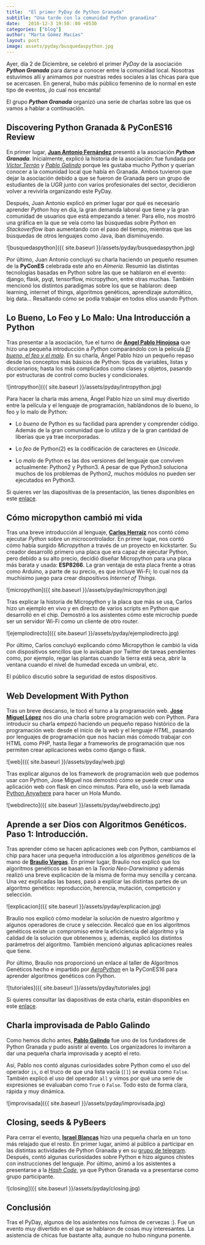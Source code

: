 ```yaml
---
title:  "El primer PyDay de Python Granada"
subtitle: "Una tarde con la comunidad Python granadina"
date:   2016-12-3 19:50::00 +0530
categories: ["blog"]
author: "Marta Gómez Macías"
layout: post
image: assets/pyday/busquedaspython.jpg
---
```


Ayer, día 2 de Diciembre, se celebró el primer _PyDay_ de la asociación ___Python Granada___ para darse a conocer entre la comunidad local. Nosotras estuvimos allí y animamos por nuestras redes sociales a las chicas para que se acercasen. En general, hubo más público femenino de lo normal en este tipo de eventos, ¡lo cual nos encanta!

El grupo ___Python Granada___ organizó una serie de charlas sobre las que os vamos a hablar a continuación.

## Discovering Python Granada & PyConES16 Review

En primer lugar, [__Juan Antonio Fernández__](https://twitter.com/sinclair_88) presentó a la asociación ___Python Granada___. Inicialmente, explicó la historia de la asociación: fue fundada por [_Víctor Terrón_](https://twitter.com/pyctor) y [_Pablo Galindo_](https://twitter.com/pablogsalgado) porque les gustaba mucho _Python_ y querían conocer a la comunidad local que había en Granada. Ambos tuvieron que dejar la asociación debido a que se fueron de Granada pero un grupo de estudiantes de la UGR junto con varios profesionales del sector, decidieron volver a revivirla organizando este PyDay. 

Después, Juan Antonio explicó en primer lugar por qué es necesario aprender _Python_ hoy en día, la gran demanda laboral que tiene y la gran comunidad de usuarios que está empezando a tener. Para ello, nos mostró una gráfica en la que se veía como las búsquedas sobre _Python_ en _Stackoverflow_ iban aumentando con el paso del tiempo, mientras que las búsquedas de otros lenguajes como Java, iban disminuyendo.


![busquedaspython]({{ site.baseurl }}/assets/pyday/busquedaspython.jpg)

Por último, Juan Antonio concluyó su charla haciendo un pequeño resumen de la __PyConES__ celebrada este año en _Almería_. Resumió las distintas tecnologías basadas en Python sobre las que se hablaron en el evento: django, flask, pyqt, tensorflow, micropython, entre otras muchas. También mencionó los distintos paradigmas sobre los que se hablaron: deep learning, internet of things, algoritmos genéticos, aprendizaje automático, big data... Resaltando cómo se podía trabajar en todos ellos usando Python.

## Lo Bueno, Lo Feo y Lo Malo: Una Introducción a Python

Tras presentar a la asociación, fue el turno de [__Ángel Pablo Hinojosa__](https://twitter.com/psicobyte_) que hizo una pequeña introducción a _Python_ comparándolo con la película [_El bueno, el feo y el malo_](http://www.filmaffinity.com/es/film277815.html). En su charla, Ángel Pablo hizo un pequeño repaso desde los conceptos más básicos de Python: tipos de variables, listas y diccionarios; hasta los más complicados como clases y objetos, pasando por estructuras de control como bucles y condicionales.

![intropython]({{ site.baseurl }}/assets/pyday/intropython.jpg)

Para hacer la charla más amena, Ángel Pablo hizo un símil muy divertido entre la película y el lenguaje de programación, hablándonos de lo bueno, lo feo y lo malo de Python:

* Lo _bueno_ de Python es su facilidad para aprender y comprender código. Además de la gran comunidad que lo utiliza y de la gran cantidad de liberías que ya trae incorporadas.

* Lo _feo_ de Python(2) es la codificación de caracteres en _Unicode_.

* Lo _malo_ de Python es las dos versiones del lenguaje que conviven actualmente: Python2 y Python3. A pesar de que Python3 soluciona muchos de los problemas de Python2, muchos módulos no pueden ser ejecutados en Python3.

Si quieres ver las diapositivas de la presentación, las tienes disponibles en este [enlace](https://psicobyte.github.io/CharlaPyday2016).

## Cómo micropython cambió mi vida

Tras una breve introducción al lenguaje, [__Carlos Herraiz__](https://twitter.com/ciherraiz) nos contó cómo ejecutar _Python_ sobre un microcontrolador. En primer lugar, nos contó cómo había surgido _Micropython_ a través de un proyecto en kickstarter. Su creador desarrolló primero una placa que era capaz de ejecutar Python, pero debido a su alto precio, decidió diseñar Micropython para una placa más barata y usada: __ESP8266__. La gran ventaja de esta placa frente a otras como Arduino, a parte de su precio, es que incluye Wi-Fi; lo cual nos da muchísimo juego para crear dispositivos _Internet of Things_.

![micropython]({{ site.baseurl }}/assets/pyday/micropython.jpg)

Tras explicar la historia de Micropython y la placa que más se usa, Carlos hizo un ejemplo en vivo y en directo de varios scripts en Python que desarrolló en el chip. Demostró a los asistentes cómo este microchip puede ser un servidor Wi-Fi como un cliente de otro router. 

![ejemplodirecto]({{ site.baseurl }}/assets/pyday/ejemplodirecto.jpg)

Por último, Carlos concluyó explicando cómo Micropython le cambió la vida con dispositivos sencillos que lo avisaban por Twitter de tareas pendientes como, por ejemplo, regar las plantas cuando la tierra está seca, abrir la ventana cuando el nivel de humedad exceda un umbral, etc. 

El público discutió sobre la seguridad de estos dispositivos.

## Web Development With Python

Tras un breve descanso, le tocó el turno a la programación web. [__Jose Miguel López__](https://twitter.com/josemlp91) nos dio una charla sobre programación web con Python. Para introducir su charla empezó haciendo un pequeño repaso histórico de la programación web: desde el inicio de la web y el lenguaje _HTML_, pasando por lenguajes de programación que nos hacían más cómodo trabajar con HTML como _PHP_, hasta llegar a frameworks de programación que nos permiten crear aplicaciones webs como django o flask.

![web]({{ site.baseurl }}/assets/pyday/web.jpg)

Tras explicar algunos de los framework de programación web que podemos usar con Python, Jose Miguel nos demostró cómo se puede crear una aplicación web con flask en cinco minutos. Para ello, usó la web llamada [Python Anywhere](https://www.pythonanywhere.com/) para hacer un Hola Mundo.

![webdirecto]({{ site.baseurl }}/assets/pyday/webdirecto.jpg)

## Aprende a ser Dios con Algoritmos Genéticos. Paso 1: Introducción.

Tras aprender cómo se hacen aplicaciones web con Python, cambiamos el chip para hacer una pequeña introducción a los _algoritmos genéticos_ de la mano de [__Braulio Vargas__](https://twitter.com/brau_vl). En primer lugar, Braulio nos explicó que los algoritmos genéticos se basan en la _Teoría Neo-Darwiniana_ y además realizó una breve explicación de la misma de forma muy sencilla y cercana. Una vez explicadas las bases, pasó a explicar las distintas partes de un algoritmo genético: reproducción, herencia, mutación, competición y selección. 

![explicacion]({{ site.baseurl }}/assets/pyday/explicacion.jpg)

Braulio nos explicó cómo modelar la solución de nuestro algoritmo y algunos operadores de cruce y selección. Recalcó que en los algoritmos genéticos existe un compromiso entre la eficiciencia del algoritmo y la calidad de la solución que obtenemos y, además, explicó los distintos parámetros del algoritmo. También mencionó algunas aplicaciones reales que tiene.

Por último, Braulio nos proporcionó un enlace al taller de Algoritmos Genéticos hecho e impartido por [_AeroPython_](https://github.com/AeroPython/Taller-Algoritmos-Geneticos-PyConEs16) en la PyConES16 para aprender algoritmos genéticos con Python.

![tutoriales]({{ site.baseurl }}/assets/pyday/tutoriales.jpg)

Si quieres consultar las diapositivas de esta charla, están disponibles en este [enlace](https://brauliov.github.io/Aprende-a-ser-dios-con-algoritmos-geneticos/).

## Charla improvisada de Pablo Galindo

Como hemos dicho antes, [__Pablo Galindo__](https://twitter.com/pablogsalgado) fue uno de los fundadores de Python Granada y pudo asistir al evento. Los organizadores lo invitaron a dar una pequeña charla improvisada y aceptó el reto.

Así, Pablo nos contó algunas curiosidades sobre Python como el uso del operador `is`, o el truco de que una lista vacía (`[]`) se evalúa como `False`. También explicó el uso del operador `all` y vimos por qué una serie de expresiones se evaluaban como `True` o `False`. Todo esto de forma clara, rápida y muy dinámica.

![improvisada]({{ site.baseurl }}/assets/pyday/improvisada.jpg)

## Closing, seeds & PyBeers

Para cerrar el evento, [__Israel Blancas__](https://twitter.com/iblancasa) hizo una pequeña charla en un tono más relajado que el resto. En primer lugar, animó al público a participar en las distintas actividades de Python Granada y en su [grupo de telegram](https://telegram.me/pythongranada). Después, contó algunas curiosidades sobre Python e hizo algunos chistes con instrucciones del lenguaje. Por último, animó a los asistentes a presentarse a la [_Hash Code_](https://hashcode.withgoogle.com/), ya que Python Granada va a presentarse como grupo participante.

![closing]({{ site.baseurl }}/assets/pyday/closing.jpg)


## Conclusión

Tras el PyDay, algunos de los asistentes nos fuimos de cervezas :). Fue un evento muy divertido en el que se hablaron de cosas muy interesantes. La asistencia de chicas fue bastante alta, aunque no hubo ninguna ponente. 
